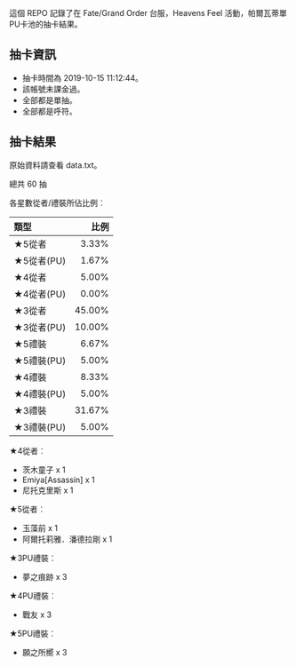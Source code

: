 這個 REPO 記錄了在 Fate/Grand Order 台服，Heavens Feel 活動，帕爾瓦蒂單PU卡池的抽卡結果。

抽卡資訊
-------

* 抽卡時間為 2019-10-15 11:12:44。
* 該帳號未課金過。
* 全部都是單抽。
* 全部都是呼符。

抽卡結果
-------

原始資料請查看 data.txt。

總共 60 抽

各星數從者/禮裝所佔比例︰

| 類型        |   比例 |
| :---------- | -----: |
| ★5從者     |  3.33% |
| ★5從者(PU) |  1.67% |
| ★4從者     |  5.00% |
| ★4從者(PU) |  0.00% |
| ★3從者     | 45.00% |
| ★3從者(PU) | 10.00% |
| ★5禮裝     |  6.67% |
| ★5禮裝(PU) |  5.00% |
| ★4禮裝     |  8.33% |
| ★4禮裝(PU) |  5.00% |
| ★3禮裝     | 31.67% |
| ★3禮裝(PU) |  5.00% |

★4從者︰

* 茨木童子 x 1
* Emiya[Assassin] x 1
* 尼托克里斯 x 1

★5從者︰

* 玉藻前 x 1
* 阿爾托莉雅．潘德拉剛 x 1

★3PU禮裝︰

* 夢之痕跡 x 3

★4PU禮裝︰

* 戰友 x 3

★5PU禮裝︰

* 願之所嚮 x 3

